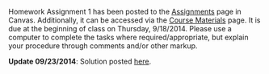 <!--
.. title: Assignment 1 Posted
.. slug: assignment-1-posted
.. date: 2014-09-09 13:54:20 UTC-05:00
.. tags: 
.. link: 
-->

Homework Assignment 1 has been posted to the [Assignments](https://utexas.instructure.com/courses/1119539/assignments/3446288) page in Canvas.  Additionally, it can be accessed via the [Course Materials](/course-mat/) page.  It is due at the beginning of class on Thursday, 9/18/2014.  Please use a computer to complete the tasks where required/appropriate, but explain your procedure through comments and/or other markup.

**Update 09/23/2014**: Solution posted <a href="http://nbviewer.ipython.org/github/johntfoster/PGE383-AdvGeomechanics/blob/master/files/assignment1_solution.ipynb" target="blank_">here</a>.

